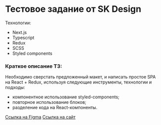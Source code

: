 # Тестовое задание от SK Design

Технологии:

- Next.js
- Typescript
- Redux
- SCSS
- Styled components

### Краткое описание ТЗ:

Необходимо сверстать предложенный макет, и написать простое SPA на React + Redux, используя следующие инструменты, технологии и подходы:

- компонентное использование styled-components;
- повторное использование блоков;
- разделение кода на React-компоненты.

[Ссылка на Figma](<https://www.figma.com/file/VwDDdj8MpGxlRx7SJdcJVH/%D0%A2%D0%B5%D1%81%D1%82%D0%BE%D0%B2%D0%BE%D0%B5-%D0%B7%D0%B0%D0%B4%D0%B0%D0%BD%D0%B8%D0%B5-(Copy)?node-id=1%3A1866>)
[Ссылка на сайт](https://skdesign-test-task.vercel.app/)
